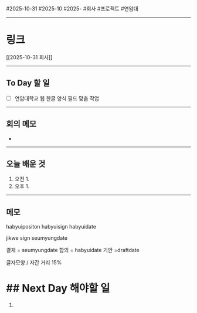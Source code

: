 #2025-10-31 #2025-10 #2025- 
#회사 #프로젝트 #연암대


------
# 링크 
[[2025-10-31 회사]]

---
## To Day 할 일
- [ ] 연암대학교 웹 한글 양식 필드 맞춤 작업
---
## 회의 메모
- 
---
## 오늘 배운 것
1. 오전
    1. 
2. 오후
    1. 
---
## 메모

habyuipositon
habyuisign
habyuidate

jikwe
sign
seumyungdate

결재 = seumyungdate
합의 = habyuidate
기안 =draftdate

글자모양 / 자간 거리 15%
# ## Next Day 해야할 일
1. 
